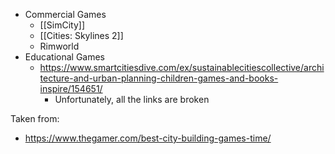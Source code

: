  - Commercial Games
   - [[SimCity]]
   - [[Cities: Skylines 2]]
   - Rimworld
 - Educational Games
   - https://www.smartcitiesdive.com/ex/sustainablecitiescollective/architecture-and-urban-planning-children-games-and-books-inspire/154651/
     - Unfortunately, all the links are broken

Taken from:

 - https://www.thegamer.com/best-city-building-games-time/
